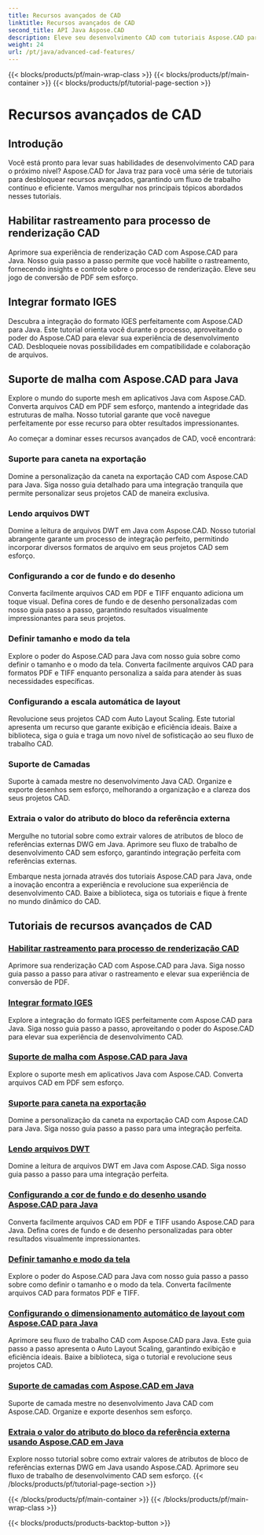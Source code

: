 ```yaml
---
title: Recursos avançados de CAD
linktitle: Recursos avançados de CAD
second_title: API Java Aspose.CAD
description: Eleve seu desenvolvimento CAD com tutoriais Aspose.CAD para Java. Aprenda a ativar o rastreamento, integrar o formato IGES, dominar o suporte de malha, personalizar a exportação de caneta, ler arquivos DWT e muito mais.
weight: 24
url: /pt/java/advanced-cad-features/
---
```


{{< blocks/products/pf/main-wrap-class >}}
{{< blocks/products/pf/main-container >}}
{{< blocks/products/pf/tutorial-page-section >}}

# Recursos avançados de CAD


## Introdução

Você está pronto para levar suas habilidades de desenvolvimento CAD para o próximo nível? Aspose.CAD for Java traz para você uma série de tutoriais para desbloquear recursos avançados, garantindo um fluxo de trabalho contínuo e eficiente. Vamos mergulhar nos principais tópicos abordados nesses tutoriais.

## Habilitar rastreamento para processo de renderização CAD
Aprimore sua experiência de renderização CAD com Aspose.CAD para Java. Nosso guia passo a passo permite que você habilite o rastreamento, fornecendo insights e controle sobre o processo de renderização. Eleve seu jogo de conversão de PDF sem esforço.

## Integrar formato IGES
Descubra a integração do formato IGES perfeitamente com Aspose.CAD para Java. Este tutorial orienta você durante o processo, aproveitando o poder do Aspose.CAD para elevar sua experiência de desenvolvimento CAD. Desbloqueie novas possibilidades em compatibilidade e colaboração de arquivos.

## Suporte de malha com Aspose.CAD para Java
Explore o mundo do suporte mesh em aplicativos Java com Aspose.CAD. Converta arquivos CAD em PDF sem esforço, mantendo a integridade das estruturas de malha. Nosso tutorial garante que você navegue perfeitamente por esse recurso para obter resultados impressionantes.

Ao começar a dominar esses recursos avançados de CAD, você encontrará:

### Suporte para caneta na exportação
Domine a personalização da caneta na exportação CAD com Aspose.CAD para Java. Siga nosso guia detalhado para uma integração tranquila que permite personalizar seus projetos CAD de maneira exclusiva.

### Lendo arquivos DWT
Domine a leitura de arquivos DWT em Java com Aspose.CAD. Nosso tutorial abrangente garante um processo de integração perfeito, permitindo incorporar diversos formatos de arquivo em seus projetos CAD sem esforço.

### Configurando a cor de fundo e do desenho
Converta facilmente arquivos CAD em PDF e TIFF enquanto adiciona um toque visual. Defina cores de fundo e de desenho personalizadas com nosso guia passo a passo, garantindo resultados visualmente impressionantes para seus projetos.

### Definir tamanho e modo da tela
Explore o poder do Aspose.CAD para Java com nosso guia sobre como definir o tamanho e o modo da tela. Converta facilmente arquivos CAD para formatos PDF e TIFF enquanto personaliza a saída para atender às suas necessidades específicas.

### Configurando a escala automática de layout
Revolucione seus projetos CAD com Auto Layout Scaling. Este tutorial apresenta um recurso que garante exibição e eficiência ideais. Baixe a biblioteca, siga o guia e traga um novo nível de sofisticação ao seu fluxo de trabalho CAD.

### Suporte de Camadas
Suporte à camada mestre no desenvolvimento Java CAD. Organize e exporte desenhos sem esforço, melhorando a organização e a clareza dos seus projetos CAD.

### Extraia o valor do atributo do bloco da referência externa
Mergulhe no tutorial sobre como extrair valores de atributos de bloco de referências externas DWG em Java. Aprimore seu fluxo de trabalho de desenvolvimento CAD sem esforço, garantindo integração perfeita com referências externas.

Embarque nesta jornada através dos tutoriais Aspose.CAD para Java, onde a inovação encontra a experiência e revolucione sua experiência de desenvolvimento CAD. Baixe a biblioteca, siga os tutoriais e fique à frente no mundo dinâmico do CAD.
## Tutoriais de recursos avançados de CAD
### [Habilitar rastreamento para processo de renderização CAD](./enable-tracking-for-cad-rendering-process/)
Aprimore sua renderização CAD com Aspose.CAD para Java. Siga nosso guia passo a passo para ativar o rastreamento e elevar sua experiência de conversão de PDF.
### [Integrar formato IGES](./integrate-iges-format/)
Explore a integração do formato IGES perfeitamente com Aspose.CAD para Java. Siga nosso guia passo a passo, aproveitando o poder do Aspose.CAD para elevar sua experiência de desenvolvimento CAD.
### [Suporte de malha com Aspose.CAD para Java](./mesh-support-in-cad/)
Explore o suporte mesh em aplicativos Java com Aspose.CAD. Converta arquivos CAD em PDF sem esforço. 
### [Suporte para caneta na exportação](./pen-support-in-export/)
Domine a personalização da caneta na exportação CAD com Aspose.CAD para Java. Siga nosso guia passo a passo para uma integração perfeita.
### [Lendo arquivos DWT](./reading-dwt-files/)
Domine a leitura de arquivos DWT em Java com Aspose.CAD. Siga nosso guia passo a passo para uma integração perfeita.
### [Configurando a cor de fundo e do desenho usando Aspose.CAD para Java](./setting-background-and-drawing-color/)
Converta facilmente arquivos CAD em PDF e TIFF usando Aspose.CAD para Java. Defina cores de fundo e de desenho personalizadas para obter resultados visualmente impressionantes.
### [Definir tamanho e modo da tela](./set-canvas-size-and-mode/)
Explore o poder do Aspose.CAD para Java com nosso guia passo a passo sobre como definir o tamanho e o modo da tela. Converta facilmente arquivos CAD para formatos PDF e TIFF.
### [Configurando o dimensionamento automático de layout com Aspose.CAD para Java](./setting-auto-layout-scaling/)
Aprimore seu fluxo de trabalho CAD com Aspose.CAD para Java. Este guia passo a passo apresenta o Auto Layout Scaling, garantindo exibição e eficiência ideais. Baixe a biblioteca, siga o tutorial e revolucione seus projetos CAD.
### [Suporte de camadas com Aspose.CAD em Java](./support-of-layers-in-cad/)
Suporte de camada mestre no desenvolvimento Java CAD com Aspose.CAD. Organize e exporte desenhos sem esforço.
### [Extraia o valor do atributo do bloco da referência externa usando Aspose.CAD em Java](./extract-block-attribute-value/)
Explore nosso tutorial sobre como extrair valores de atributos de bloco de referências externas DWG em Java usando Aspose.CAD. Aprimore seu fluxo de trabalho de desenvolvimento CAD sem esforço.
{{< /blocks/products/pf/tutorial-page-section >}}

{{< /blocks/products/pf/main-container >}}
{{< /blocks/products/pf/main-wrap-class >}}

{{< blocks/products/products-backtop-button >}}
